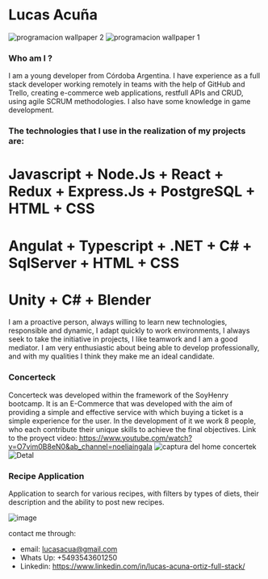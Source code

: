 # Lucas Acuña

<!--
**ToaLukas01/ToaLukas01** is a ✨ _special_ ✨ repository because its `README.md` (this file) appears on your GitHub profile.

Here are some ideas to get you started:

- 🔭 I’m currently working on ...
- 🌱 I’m currently learning ...
- 👯 I’m looking to collaborate on ...
- 🤔 I’m looking for help with ...
- 💬 Ask me about ...
- 📫 How to reach me: ...
- 😄 Pronouns: ...
- ⚡ Fun fact: ...
-->

![programacion wallpaper 2](https://user-images.githubusercontent.com/98349145/179815621-bdc75193-a2a0-4b66-aeaa-1c73d09fae34.jpg)
![programacion wallpaper 1](https://user-images.githubusercontent.com/98349145/179821229-e607ed76-94a7-41ed-86bd-99416229f534.jpg)



### Who am I ?
I am a young developer from Córdoba Argentina. I have experience as a full stack developer working remotely in teams with the help of GitHub and Trello, creating e-commerce web applications, restfull APIs and CRUD, using agile SCRUM methodologies. I also have some knowledge in game development.

### The technologies that I use in the realization of my projects are:
# Javascript + Node.Js + React + Redux + Express.Js + PostgreSQL + HTML + CSS
# Angulat + Typescript + .NET + C# + SqlServer + HTML + CSS
# Unity + C# + Blender

I am a proactive person, always willing to learn new technologies, responsible and dynamic, I adapt quickly to work environments, I always seek to take the initiative in projects, I like teamwork and I am a good mediator. I am very enthusiastic about being able to develop professionally, and with my qualities I think they make me an ideal candidate.


### Concerteck

Concerteck was developed within the framework of the SoyHenry bootcamp. It is an E-Commerce that was developed with the aim of providing a simple and effective service with which buying a ticket is a simple experience for the user. In the development of it we work 8 people, who each contribute their unique skills to achieve the final objectives.
Link to the proyect video: https://www.youtube.com/watch?v=O7vim0B8eN0&ab_channel=noeliaingala
![captura del home concertek](https://user-images.githubusercontent.com/98349145/179823206-c5a2dcbb-a9a9-4fa9-aa12-10841190f05b.png)
![Detal](https://user-images.githubusercontent.com/98349145/179823234-a7275bba-bdec-495f-894b-d67aedacea92.png)

### Recipe Application
Application to search for various recipes, with filters by types of diets, their description and the ability to post new recipes.

![image](https://user-images.githubusercontent.com/98349145/179825274-25110bf4-9d54-4667-ade9-1958a76f7a76.png)

contact me through:
- email: lucasacua@gmail.com
- Whats Up: +5493543601250
- Linkedin: https://www.linkedin.com/in/lucas-acuna-ortiz-full-stack/



